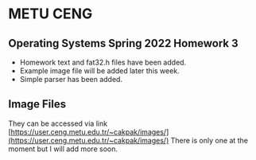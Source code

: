# METU CENG 
## Operating Systems Spring 2022 Homework 3

- Homework text and fat32.h files have been added.
- Example image file will be added later this week.
- Simple parser has been added.

## Image Files
They can be accessed via link [https://user.ceng.metu.edu.tr/~cakpak/images/](https://user.ceng.metu.edu.tr/~cakpak/images/)
There is only one at the moment but I will add more soon.
